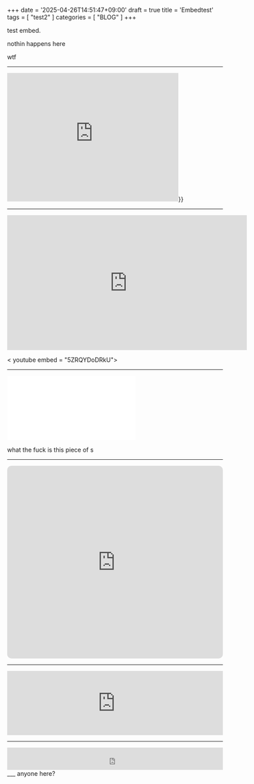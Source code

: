 +++
date = '2025-04-26T14:51:47+09:00'
draft = true
title = 'Embedtest'
tags = [ "test2" ]
categories = [ "BLOG" ]
+++


test embed.


nothin happens here





wtf
___


<iframe src="https://www.google.com/maps/embed?pb=!1m18!1m12!1m3!1d12893.577563521038!2d140.11123479999998!3d36.10824825!2m3!1f0!2f0!3f0!3m2!1i1024!2i768!4f13.1!3m3!1m2!1s0x60220d014a2144b5%3A0x1994cb3e6c2fab08!2sIdouji!5e0!3m2!1szh-CN!2sjp!4v1745646874013!5m2!1szh-CN!2sjp" width="400" height="300" style="border:0;" allowfullscreen="" loading="lazy" referrerpolicy="no-referrer-when-downgrade"></iframe>}}


___


<iframe width="560" height="315" src="https://www.youtube.com/embed/5ZRQYDoDRkU?si=BAsRT7OcL0fMSX-9" title="YouTube video player" frameborder="0" allow="accelerometer; autoplay; clipboard-write; encrypted-media; gyroscope; picture-in-picture; web-share" referrerpolicy="strict-origin-when-cross-origin" allowfullscreen></iframe>

< youtube embed = "5ZRQYDoDRkU">
___


<iframe src="//player.bilibili.com/player.html?isOutside=true&aid=113748970833190&bvid=BV13e6SYNEjf&cid=27636271394&p=1" scrolling="no" border="0" frameborder="no" framespacing="0" allowfullscreen="true"></iframe>

what the fuck is this piece of s

___


<iframe allow="autoplay *; encrypted-media *; fullscreen *; clipboard-write" frameborder="0" height="450" style="width:100%;max-width:660px;overflow:hidden;border-radius:10px;" sandbox="allow-forms allow-popups allow-same-origin allow-scripts allow-storage-access-by-user-activation allow-top-navigation-by-user-activation" src="https://embed.music.apple.com/jp/album/luck-and-strange/1742106033"></iframe>


___


<iframe width="100%" height="150" src="https://odesli.co/embed/?url=https%3A%2F%2Fsong.link%2Fi%2F1807395909&theme=dark" frameborder="0" allowfullscreen sandbox="allow-same-origin allow-scripts allow-presentation allow-popups allow-popups-to-escape-sandbox" allow="clipboard-read; clipboard-write"></iframe>

___
<iframe width="100%" height="52" src="https://odesli.co/embed/?url=https%3A%2F%2Fsong.link%2Fi%2F1807395909&theme=light" frameborder="0" allowfullscreen sandbox="allow-same-origin allow-scripts allow-presentation allow-popups allow-popups-to-escape-sandbox" allow="clipboard-read; clipboard-write"></iframe>
___
anyone here?
